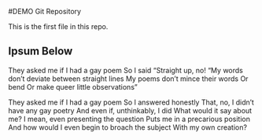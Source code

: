 #DEMO Git Repository

This is the first file in this repo.

## Ipsum Below

They asked me if I had a gay poem
So I said “Straight up, no!
“My words don’t deviate between straight lines
My poems don’t mince their words
Or bend
Or make queer little observations”

They asked me if I had a gay poem
So I answered honestly
That, no, I didn’t have any gay poetry
And even if, unthinkably, I did
What would it say about me?
I mean, even presenting the question
Puts me in a precarious position
And how would I even begin to broach the subject
With my own creation?